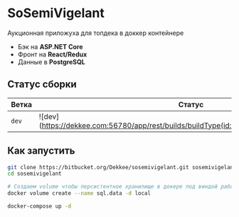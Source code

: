 SoSemiVigelant
===============

Аукционная приложуха для топдека в доккер контейнере

* Бэк на **ASP.NET Core**
* Фронт на **React/Redux**
* Данные в **PostgreSQL**

Статус сборки
-------------

| Ветка     | Статус                                                                                                             |
|-----------|--------------------------------------------------------------------------------------------------------------------|
| `dev`     | ![dev](https://dekkee.com:56780/app/rest/builds/buildType(id:Sosemivigelant_Build)/statusIcon         |

Как запустить
-------------

```bash
git clone https://bitbucket.org/Dekkee/sosemivigelant.git sosemivigelant
cd sosemivigelant

# Создаем volume чтобы персистентное хранилище в докере под виндой работало
docker volume create --name sql.data -d local

docker-compose up -d

```